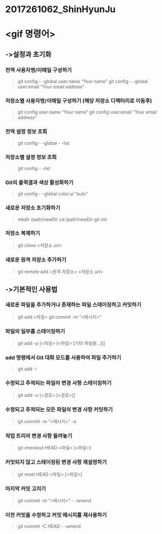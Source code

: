# 2017261062_ShinHyunJu

# <gif 명령어>

## ->설정과 초기화

### 전역 사용자명/이메일 구성하기
>git config - -global user.name “Your name”
>git config - -global user.email “Your email address”

### 저장소별 사용자명/이메일 구성하기 (해당 저장소 디렉터리로 이동후)
>git config user.name “Your name”
>git config user.email “Your email address”

### 전역 설정 정보 조회
>git config - -global - -list

### 저장소별 설정 정보 조회
>git config - -list

### Git의 출력결과 색상 활성화하기
>git config - -global color.ui “auto”

### 새로운 저장소 초기화하기
>mkdir /path/newDir
>cd /path/newDir
>git init

### 저장소 복제하기
>git clone <저장소 url>

### 새로운 원격 저장소 추가하기
>git remote add <원격 저장소> <저장소 url>

## ->기본적인 사용법

### 새로운 파일을 추가하거나 존재하는 파일 스테이징하고 커밋하기
>git add <파일>
>git commit -m “<메시지>”

### 파일의 일부를 스테이징하기
>git add -p [<파일> [<파일> [기타 파일들…]]]

### add 명령에서 Git 대화 모드를 사용하여 파일 추가하기
>git add -i

### 수정되고 추적되는 파일의 변경 사항 스테이징하기
>git add -u [<경로> [<경로>]]

### 수정되고 추적되는 모든 파일의 변경 사항 커밋하기
>git commit -m “<메시지>” -a

### 작업 트리의 변경 사항 돌려놓기
>git checkout HEAD <파일> [<파일>]

### 커밋되지 않고 스테이징된 변경 사항 재설정하기
>git reset HEAD <파일> [<파일>]

### 마지막 커밋 고치기
>git commit -m “<메시지>” - -amend

### 이전 커밋을 수정하고 커밋 메시지를 재사용하기
>git commit -C HEAD - -amend
